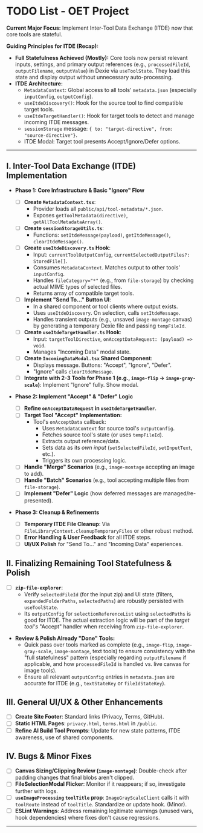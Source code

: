 # TODO List - OET Project

**Current Major Focus:** Implement Inter-Tool Data Exchange (ITDE) now that core tools are stateful.

**Guiding Principles for ITDE (Recap):**

- **Full Statefulness Achieved (Mostly):** Core tools now persist relevant inputs, settings, and primary output references (e.g., `processedFileId`, `outputFilename`, `outputValue`) in Dexie via `useToolState`. They load this state and display output without unnecessary auto-processing.
- **ITDE Architecture:**
  - `MetadataContext`: Global access to all tools' `metadata.json` (especially `inputConfig`, `outputConfig`).
  - `useItdeDiscovery()`: Hook for the source tool to find compatible target tools.
  - `useItdeTargetHandler()`: Hook for target tools to detect and manage incoming ITDE messages.
  - `sessionStorage` message: `{ to: "target-directive", from: "source-directive"}`.
  - ITDE Modal: Target tool presents Accept/Ignore/Defer options.

---

## I. Inter-Tool Data Exchange (ITDE) Implementation

- **Phase 1: Core Infrastructure & Basic "Ignore" Flow**

  - [ ] **Create `MetadataContext.tsx`**:
    - Provider loads all `public/api/tool-metadata/*.json`.
    - Exposes `getToolMetadata(directive)`, `getAllToolMetadataArray()`.
  - [ ] **Create `sessionStorageUtils.ts`**:
    - Functions: `setItdeMessage(payload)`, `getItdeMessage()`, `clearItdeMessage()`.
  - [ ] **Create `useItdeDiscovery.ts` Hook**:
    - Input: `currentToolOutputConfig`, `currentSelectedOutputFiles?: StoredFile[]`.
    - Consumes `MetadataContext`. Matches output to other tools' `inputConfig`.
    - Handles `fileCategory="*"` (e.g., from `file-storage`) by checking actual MIME types of selected files.
    - Returns array of compatible target tools.
  - [ ] **Implement "Send To..." Button UI**:
    - In a shared component or tool clients where output exists.
    - Uses `useItdeDiscovery`. On selection, calls `setItdeMessage`.
    - Handles transient outputs (e.g., unsaved `image-montage` canvas) by generating a temporary Dexie file and passing `tempFileId`.
  - [ ] **Create `useItdeTargetHandler.ts` Hook**:
    - Input: `targetToolDirective`, `onAcceptDataRequest: (payload) => void`.
    - Manages "Incoming Data" modal state.
  - [ ] **Create `IncomingDataModal.tsx` Shared Component**:
    - Displays message. Buttons: "Accept", "Ignore", "Defer".
    - "Ignore" calls `clearItdeMessage`.
  - [ ] **Integrate with 2-3 Tools for Phase 1 (e.g., `image-flip` -> `image-gray-scale`)**: Implement "Ignore" fully. Show modal.

- **Phase 2: Implement "Accept" & "Defer" Logic**

  - [ ] **Refine `onAcceptDataRequest` in `useItdeTargetHandler`**.
  - [ ] **Target Tool "Accept" Implementation:**
    - Tool's `onAcceptData` callback:
      - Uses `MetadataContext` for source tool's `outputConfig`.
      - Fetches source tool's state (or uses `tempFileId`).
      - Extracts output reference/data.
      - Sets data as its _own input_ (`setSelectedFileId`, `setInputText`, etc.).
      - Triggers its own processing logic.
  - [ ] **Handle "Merge" Scenarios** (e.g., `image-montage` accepting an image to add).
  - [ ] **Handle "Batch" Scenarios** (e.g., tool accepting multiple files from `file-storage`).
  - [ ] **Implement "Defer" Logic** (how deferred messages are managed/re-presented).

- **Phase 3: Cleanup & Refinements**
  - [ ] **Temporary ITDE File Cleanup**: Via `FileLibraryContext.cleanupTemporaryFiles` or other robust method.
  - [ ] **Error Handling & User Feedback** for all ITDE steps.
  - [ ] **UI/UX Polish** for "Send To..." and "Incoming Data" experiences.

## II. Finalizing Remaining Tool Statefulness & Polish

- [ ] **`zip-file-explorer`**:
  - Verify `selectedFileId` (for the input zip) and UI state (filters, `expandedFolderPaths`, `selectedPaths`) are robustly persisted with `useToolState`.
  - Its `outputConfig` for `selectionReferenceList` using `selectedPaths` is good for ITDE. The actual extraction logic will be part of the _target tool's_ "Accept" handler when receiving from `zip-file-explorer`.
- **Review & Polish Already "Done" Tools:**
  - Quick pass over tools marked as complete (e.g., `image-flip`, `image-gray-scale`, `image-montage`, text tools) to ensure consistency with the "full statefulness" pattern (especially regarding `outputFilename` if applicable, and how `processedFileId` is handled vs. live canvas for image tools).
  - Ensure all relevant `outputConfig` entries in `metadata.json` are accurate for ITDE (e.g., `textStateKey` or `fileIdStateKey`).

## III. General UI/UX & Other Enhancements

- [ ] **Create Site Footer**: Standard links (Privacy, Terms, GitHub).
- [ ] **Static HTML Pages**: `privacy.html`, `terms.html` in `/public`.
- [ ] **Refine AI Build Tool Prompts**: Update for new state patterns, ITDE awareness, use of shared components.

## IV. Bugs & Minor Fixes

- [ ] **Canvas Sizing/Clipping Review (`image-montage`)**: Double-check after padding changes that final blobs aren't clipped.
- [ ] **FileSelectionModal Flicker**: Monitor if it reappears; if so, investigate further with logs.
- [ ] **`useImageProcessing` `toolTitle` prop**: `ImageGrayScaleClient` calls it with `toolRoute` instead of `toolTitle`. Standardize or update hook. (Minor).
- [ ] **ESLint Warnings**: Address remaining legitimate warnings (unused vars, hook dependencies) where fixes don't cause regressions.

---
